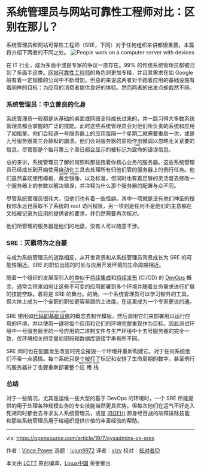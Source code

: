 [#]: collector: (lujun9972)
[#]: translator: (vizv)
[#]: reviewer: ( )
[#]: publisher: ( )
[#]: url: ( )
[#]: subject: (Sysadmin vs SRE: What's the difference?)
[#]: via: (https://opensource.com/article/19/7/sysadmins-vs-sres)
[#]: author: (Vince Power https://opensource.com/users/vincepower/users/craig5/users/dawnparzych/users/penglish)

系统管理员与网站可靠性工程师对比：区别在那儿？
======
系统管理员和网站可靠性工程师（SRE，下同）对于任何组织来讲都很重要。本篇将介绍下两者的不同之处。
![People work on a computer server with devices][1]

在 IT 行业，成为多面手或是专家的争议一直存在。99% 的传统系统管理员都被归到了多面手这类。[网站可靠性工程师][2]的角色则更加专精，并且其需求在如 Google 般有着一定规模的公司中不断增加。但总的来说这两者对于跑着应用的基础设施有着同样的目标：为应用的消费者提供良好的体验。然而两者的出发点却截然不同。

### 系统管理员：中立善良的化身

系统管理员一般都是从基础的桌面或网络支持成长过来的，并一路习得大多数系统管理员都会掌握的广泛的技能。此时这些系统管理员会对他们所负责的系统和应用了如指掌。他们会知道一号服务器上的应用每隔一个星期二就需要重启一次，或是九号服务器周三会静默的崩溃。他们会对服务器的监视作出微调以忽略无关紧要的信息，尽管那是个每月第三个周日都会显示的被标记为<ruby>致命<rt>fatal<rt></ruby>的错误信息。

总的来讲，系统管理员了解如何照料那些跑着你核心业务的服务器。这些系统管理员已经成长到开始使用自动化工具去处理所有归他们管的服务器上的例行任务。他们虽然喜欢使用模板、<ruby>黄金镜像<rt>golden images</rt></ruby>、以及标准，但同时也有着足够的灵活度去修改一个服务器上的参数以解决错误，并注释为什么那个服务器的配置与众不同。

尽管系统管理员很伟大，但他们也有着一些怪癖。其中一项就是没有他们神圣的授权你永远也获取不了系统的 root 访问权限，另一项则是任何不是他们的主意都在文档被记录为应用的提供者的要求，并仍然需要再次核对。

他们所管理的服务器是他们的地盘，没有人可以随意干涉。

### SRE：灭霸将为之自豪

与成为系统管理员的道路相反，从开发背景和从系统管理员背景成长为 SRE 的可能性相近。SRE 的职位出现的时长与应用开发环境的生命周期相近。

随着一个组织的发展而引入的类似于[持续集成][4]和[持续发布][5] (CI/CD) 的 [DevOps][3] 概念，通常会带来如何让这些<ruby>不可变<rt>immutable</rt></ruby>的应用部署到多个环境并随着业务需求进行扩展的技能空缺。着将是 SRE 的舞台。的确，一个系统管理员可以学习额外的工具，但大体上成为一个全职的职位更容易跟的上进度。在这里成为一个专家更说的通。

SRE 使用如<ruby>[代码即基础设施][6]<rt>infrastructure-as-code</rt></ruby>的概念去制作模板，然后调用它们来部署用以运行应用的环境，并以使用一键将每个应用和它们的环境完整重现作为目标。因此测试环境中一号服务器里的一号应用的二进制文件与生产环境中十五号服务器的完全一致，仅环境相关的变量如密码和数据库链接字串有所不同。

SRE 同时也在配置发生改变时完全摧毁一个环境并重新构建它。对于任何系统他们不带一点感情。每个系统只是个被打了标记和安排了生命周期的数字，甚至例行的服务器补丁也要重新部署整个<ruby>应用栈<rt>application stack</rt></ruby>

### 总结

对于一些情况，尤其是运维一些大型的基于 DevOps 的环境时，一个 SRE 所能提供的用于处理各种规模业务的专业技能当然更具优势。但每次他们在运气不好走入死胡同时都会去寻求友人系统管理员，或是 [(BOFH)][7] 那身经百战的故障排除技能和那些系统管理员用于给组织提供价值的丰富经验的帮助。

--------------------------------------------------------------------------------

via: https://opensource.com/article/19/7/sysadmins-vs-sres

作者：[Vince Power][a]
选题：[lujun9972][b]
译者：[vizv](https://github.com/vizv)
校对：[校对者ID](https://github.com/校对者ID)

本文由 [LCTT](https://github.com/LCTT/TranslateProject) 原创编译，[Linux中国](https://linux.cn/) 荣誉推出

[a]: https://opensource.com/users/vincepower/users/craig5/users/dawnparzych/users/penglish
[b]: https://github.com/lujun9972
[1]: https://opensource.com/sites/default/files/styles/image-full-size/public/lead-images/rh_003499_01_linux11x_cc.png?itok=XMDOouJR (People work on a computer server with devices)
[2]: https://en.wikipedia.org/wiki/Site_Reliability_Engineering
[3]: https://opensource.com/resources/devops
[4]: https://en.wikipedia.org/wiki/Continuous_integration
[5]: https://en.wikipedia.org/wiki/Continuous_delivery
[6]: https://en.wikipedia.org/wiki/Infrastructure_as_code
[7]: http://www.bofharchive.com/BOFH.html
